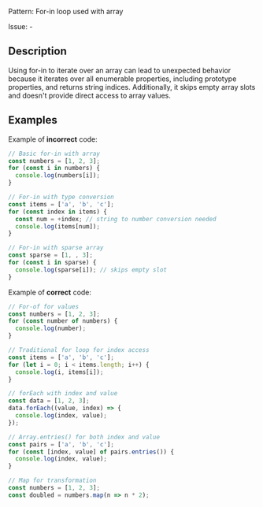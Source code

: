 Pattern: For-in loop used with array

Issue: -

## Description

Using for-in to iterate over an array can lead to unexpected behavior because it iterates over all enumerable properties, including prototype properties, and returns string indices. Additionally, it skips empty array slots and doesn't provide direct access to array values.

## Examples

Example of **incorrect** code:
```ts
// Basic for-in with array
const numbers = [1, 2, 3];
for (const i in numbers) {
  console.log(numbers[i]);
}

// For-in with type conversion
const items = ['a', 'b', 'c'];
for (const index in items) {
  const num = +index; // string to number conversion needed
  console.log(items[num]);
}

// For-in with sparse array
const sparse = [1, , 3];
for (const i in sparse) {
  console.log(sparse[i]); // skips empty slot
}
```

Example of **correct** code:
```ts
// For-of for values
const numbers = [1, 2, 3];
for (const number of numbers) {
  console.log(number);
}

// Traditional for loop for index access
const items = ['a', 'b', 'c'];
for (let i = 0; i < items.length; i++) {
  console.log(i, items[i]);
}

// forEach with index and value
const data = [1, 2, 3];
data.forEach((value, index) => {
  console.log(index, value);
});

// Array.entries() for both index and value
const pairs = ['a', 'b', 'c'];
for (const [index, value] of pairs.entries()) {
  console.log(index, value);
}

// Map for transformation
const numbers = [1, 2, 3];
const doubled = numbers.map(n => n * 2);
```